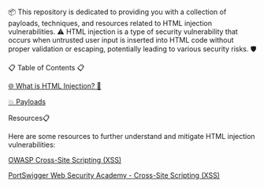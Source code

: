 
📦 This repository is dedicated to providing you with a collection of payloads, techniques, and resources related to HTML injection vulnerabilities. ⚠️ HTML injection is a type of security vulnerability that occurs when untrusted user input is inserted into HTML code without proper validation or escaping, potentially leading to various security risks. 🛡️

📋 Table of Contents 📋


[🌐 What is HTML Injection? 🤔 ](https://github.com/RootScript7/WebPentrix/blob/main/HTML-INJECTION/INTRO)

[💥 Payloads  ](https://github.com/RootScript7/WebPentrix/blob/main/HTML-INJECTION/Injection-Payloads.txt)

Resources📋

Here are some resources to further understand and mitigate HTML injection vulnerabilities:

[OWASP Cross-Site Scripting (XSS)](https://owasp.org/www-community/attacks/xss/)

[PortSwigger Web Security Academy - Cross-Site Scripting (XSS)](https://portswigger.net/web-security/cross-site-scripting)
